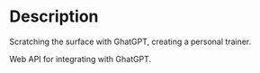 # Description
Scratching the surface with GhatGPT, creating a personal trainer.

Web API for integrating with GhatGPT.